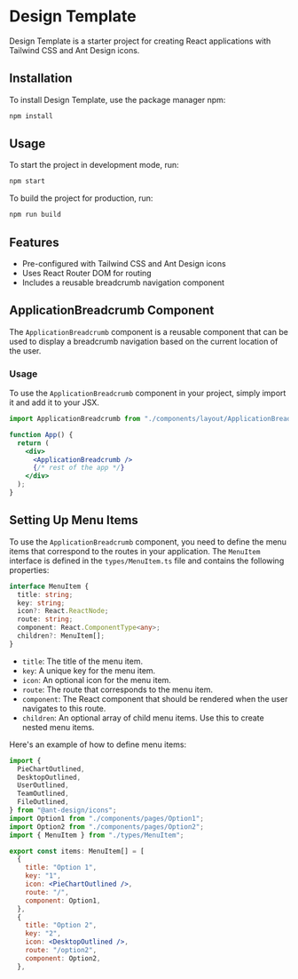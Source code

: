 # Design Template

Design Template is a starter project for creating React applications with Tailwind CSS and Ant Design icons.

## Installation

To install Design Template, use the package manager npm:

```bash
npm install
```

## Usage

To start the project in development mode, run:

```bash
npm start
```

To build the project for production, run:

```bash
npm run build
```
## Features
* Pre-configured with Tailwind CSS and Ant Design icons
* Uses React Router DOM for routing
* Includes a reusable breadcrumb navigation component



## ApplicationBreadcrumb Component


The `ApplicationBreadcrumb` component is a reusable component that can be used to display a breadcrumb navigation based on the current location of the user.

### Usage

To use the `ApplicationBreadcrumb` component in your project, simply import it and add it to your JSX.

```jsx
import ApplicationBreadcrumb from "./components/layout/ApplicationBreadcrumb";

function App() {
  return (
    <div>
      <ApplicationBreadcrumb />
      {/* rest of the app */}
    </div>
  );
}

```

## Setting Up Menu Items

To use the `ApplicationBreadcrumb` component, you need to define the menu items that correspond to the routes in your application. The `MenuItem` interface is defined in the `types/MenuItem.ts` file and contains the following properties:


```typescript
interface MenuItem {
  title: string;
  key: string;
  icon?: React.ReactNode;
  route: string;
  component: React.ComponentType<any>;
  children?: MenuItem[];
}
```

* `title`: The title of the menu item.
* `key`: A unique key for the menu item.
* `icon`: An optional icon for the menu item.
* `route`: The route that corresponds to the menu item.
* `component`: The React component that should be rendered when the user navigates to this route.
* `children`: An optional array of child menu items. Use this to create nested menu items.

Here's an example of how to define menu items:

```jsx
import {
  PieChartOutlined,
  DesktopOutlined,
  UserOutlined,
  TeamOutlined,
  FileOutlined,
} from "@ant-design/icons";
import Option1 from "./components/pages/Option1";
import Option2 from "./components/pages/Option2";
import { MenuItem } from "./types/MenuItem";

export const items: MenuItem[] = [
  {
    title: "Option 1",
    key: "1",
    icon: <PieChartOutlined />,
    route: "/",
    component: Option1,
  },
  {
    title: "Option 2",
    key: "2",
    icon: <DesktopOutlined />,
    route: "/option2",
    component: Option2,
  },
```
